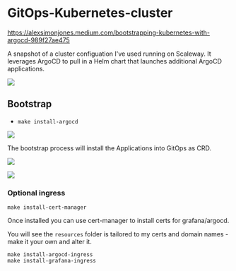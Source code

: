 # GitOps-Kubernetes-cluster

<https://alexsimonjones.medium.com/bootstrapping-kubernetes-with-argocd-989f27ae475>

A snapshot of a cluster configuation I've used running on Scaleway.
It leverages ArgoCD to pull in a Helm chart that launches additional ArgoCD applications.

![](images/scaleway.png)


## Bootstrap

- `make install-argocd`

![](images/1.png)

The bootstrap process will install the Applications into GitOps as CRD.

![](images/2.png)

![](images/3.png)

### Optional ingress


`make install-cert-manager`

Once installed you can use cert-manager to install certs for grafana/argocd.

You will see the `resources` folder is tailored to my certs and domain names - make it your own and alter it.

```
make install-argocd-ingress
make install-grafana-ingress
```
